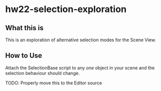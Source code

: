 # hw22-selection-exploration

## What this is

This is an exploration of alternative selection modes for the Scene View.

## How to Use

Attach the SelectionBase script to any *one* object in your scene and the selection behaviour should change.

TODO: Properly move this to the Editor source
